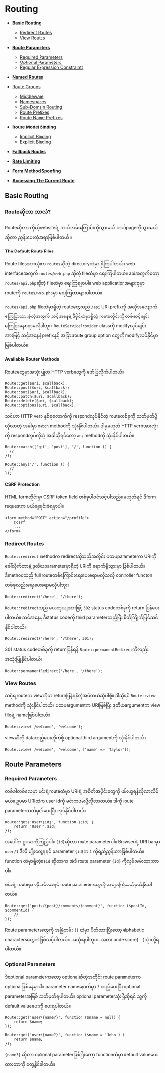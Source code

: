 # Routing
* [**Basic Routing**](#basicroute)
  * [Redirect Routes](#redirect-routes)
  * [View Routes](#view-routes)

* [**Route Parameters**](#route-parameters)
  * [Required Parameters](#required-parameters)
  * [Optional Parameters](#optional-parameters)
  * <a href="#regconstraints">Regular Expression Constraints</a>

* <a href="#parameter">**Named Routes**</a>

* <a href="#parameter">Route Groups</a>
  * <a href="#parameter">Middleware</a>
  * <a href="#parameter">Namespaces</a>
  * <a href="#parameter">Sub-Domain Routing</a>
  * <a href="#parameter">Route Prefixes</a>
  * <a href="#parameter">Route Name Prefixes</a>

* <a href="#parameter">**Route Model Binding**</a>
  * <a href="#parameter">Implicit Binding</a>
  * <a href="#parameter">Explicit Binding</a>

* <a href="#parameter">**Fallback Routes**</a>

* <a href="#parameter">**Rate Limiting**</a>

* <a href="#parameter">**Form Method Spoofing**</a>

* <a href="#parameter">**Accessing The Current Route**</a>

## <span id='basicroute'>Basic Routing</span>

### Routeဆိုတာ ဘာလဲ?
Routeဆိုတာ ကိုယ့်websiteရဲ့ ဘယ်လမ်းကြောင်းကိုသွားမယ် ဘယ်pageကိုသွားမယ်ဆိုတာ ညွှန်းပေးတဲ့အရာဖြစ်ပါတယ်
။
#### The Default Route Files
Route filesအားလုံးက `routes`ဆိုတဲ့ directoryထဲမှာ ရှိကြပါတယ်။ web interfaceအတွက် `routes/web.php` ဆိုတဲ့ fileထဲမှာ ရေးကြပါတယ်။ apiအတွက်တော့ `routes/api.php`ဆိုတဲ့ fileထဲမှာ ရေးကြရမှာပါ။ web applicationအများစုမှာ routeကို `routes/web.php`မှာ ရေးကြတာများပါတယ်။ 

`routes/api.php` fileထဲမှာရှိတဲ့ routeတွေသည် `/api` URI prefixကို အလိုအလျောက်ကြေငြာထားခဲ့တဲ့အတွက် သင့်အနေနဲ့ ဒီဖိုင်ထဲမှာရှိတဲ့ routeတိုင်းကို တစ်ဆင့်ချင်းကြေငြာနေစရာမလိုပါဘူး။ `RouteServiceProvider` classကို modifyလုပ်ချင်းအားဖြင့် သင့်အနေနဲ့ prefixနှင့် အခြားroute group option တွေကို modifyလုပ်နိုင်မှာ ဖြစ်ပါတယ်။

#### Available Router Methods
Routeတွေမှာအသုံးပြုတဲ HTTP verbတွေကို ဖော်ပြလိုက်ပါတယ်။

    Route::get($uri, $callback);
    Route::post($uri, $callback);
    Route::put($uri, $callback);
    Route::patch($uri, $callback);
    Route::delete($uri, $callback);
    Route::options($uri, $callback);

သင်ဟာ HTTP verb နှစ်ခုလောက်ကို respondလုပ်နိုင်တဲ့ routeတစ်ခုကို သတ်မှတ်ဖို့လိုလာတဲ့ အခါမှာ `match` methodကို သုံးနိုင်ပါတယ်။ ဒါမှမဟုတ် HTTP verbအားလုံးကို respondလုပ်လိုတဲ့ အခါဆိုရင်တော့ `any` methodကို သုံးနိုင်ပါတယ်။

    Route::match(['get', 'post'], '/', function () {
      //
    });

    Route::any('/', function () {
      //
    });

#### CSRF Protection
HTML formတိုင်းမှာ CSRF token field တစ်ခုပါဝင်သင့်ပါသည်။ မဟုတ်ရင် ဒီform requestက ပယ်ချချင်းခံရမှာပါ။ 

    <form method="POST" action="/profile">
        @csrf
        ...
    </form>

<a name="redirect-routes"></a>
### Redirect Routes
`Route::redirect` methodက redirectဆိုသည့်အတိုင်း ပထမparameterက URIကို ခေါ်လိုက်တာနဲ့ ဒုတိယparameterမှာရှိတဲ့ URIကို ရောက်ရှိသွားမှာ ဖြစ်ပါတယ်။ ဒီmethodသည် full routeတစ်ကြောင်းရေးပေးစရာမလိုသလို controller functon တစ်ခုလည်းရေးပေးစရာမလိုပါဘူး။

    Route::redirect('/here', '/there');

`Route::redirect`သည် ယေဘုယျအားဖြင့် `302` status codeတစ်ခုကို return ပြန်ပေးပါတယ်။ သင်အနေနဲ့ ဒီstatus codeကို third parameterထည့်ပြီး စိတ်ကြိုက်ပြင်ဆင်နိုင်ပါတယ်။

    Route::redirect('/here', '/there', 301);

301 status codeတစ်ခုကို returnပြန်ရန် `Route::permanentRedirect`ကိုလည်း အသုံးပြုနိုင်ပါတယ်။

    Route::permanentRedirect('/here', '/there');

<a name="view-routes"></a>
### View Routes

သင့်ရဲ့routeက viewကိုဘဲ returnပြန်ရန်လိုအပ်တယ်ဆိုပါစို့။ ဒါဆိုရင် `Route::view` methodကို သုံးနိုင်ပါတယ်။ ပထမargumentက URIဖြစ်ပြီး ဒုတိယargumentက view fileရဲ့ nameဖြစ်ပါတယ်။

    Route::view('/welcome', 'welcome');

 viewဆီကို dataထည့်ပေးလိုက်ဖို့ optional third argumentကို သုံးနိုင်ပါတယ်။

    Route::view('/welcome', 'welcome', ['name' => 'Taylor']);

<a name="route-parameters"></a>
## Route Parameters
<a name="required-parameters"></a>
### Required Parameters

တစ်ခါတစ်လေမှာ မင်းရဲ့routeထဲမှာ URIရဲ့ အစိတ်အပိုင်းတွေကို ဖမ်းယူရန်လိုလာလိမ့်မယ်။ ဥပမာ URIထဲက user idကို မင်းကဖမ်းဖို့လိုလာတယ်။ ဒါကို route parameterသတ်မှတ်ပေးပြီး လုပ်နိုင်ပါတယ်။

    Route::get('user/{id}', function ($id) {
        return 'User '.$id;
    });

အပေါ်က ဥပမာကိုကြည့်ပါ။ `{id}`ဆိုတာ route parameterပါ။ Browserရဲ့ URI barမှာ `user/1` ဒီလို မျိုးတွေ့ရရင် parameter `{id}`က `1` ကိုရည်ညွှန်းတာဖြစ်ပါတယ်။ function ထဲမှာရှိတဲ့ခ`$id` ဆိုတာက အဲဒီ route parameter `{id}` ကိုလှမ်းဖမ်းထားတာပါ။

မင်းရဲ့ routeမှာ လိုအပ်လာရင် route parameterတွေကို အများကြီသတ်မှတ်နိုင်ပါတယ်။

    Route::get('posts/{post}/comments/{comment}', function ($postId, $commentId) {
        //
    });

Route parametersတွေကို အမြဲတမ်း `{}` ထဲမှာ ပိတ်ထားပြီးတော့ alphabetic charactersတွေဘဲဖြစ်သင့်ပါတယ်။ `-`မသုံးရပါဘူး။ `-`အစား underscore( `_` )သုံးလို့ရပါတယ်။

<a name="required-parameters"></a>
### Optional Parameters

ဒီoptional parameterကတော့ optionalဆိုတဲ့အတိုင်း route parameterက optionalဖြစ်နေမှာပါ။ parameter nameနောက်မှာ `?` ထည့်ပေးပြီး optional parameterအဖြစ် သတ်မှတ်ရပါတယ်။ optional parameterသုံးပြီဆိုရင် သူ့ကို default valueပေးကို ပေးရပါတယ်။

    Route::get('user/{name?}', function ($name = null) {
        return $name;
    });

    Route::get('user/{name?}', function ($name = 'John') {
        return $name;
    });

`{name?}` ဆိုတာ optional parameterဖြစ်ပြီးတော့ functionထဲမှာ default valueပေးထားတာကို တွေ့နိုင်ပါတယ်။